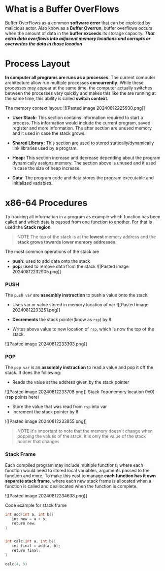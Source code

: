 # What is a Buffer OverFlows

Buffer OverFlows as a common **software error** that can be exploited by malicious actor.
Also know as a **Buffer Overrun**, buffer overflows occurs when the amount of data in the **buffer exceeds** its storage capacity. 
***That extra data overflows into adjacent memory locations and corrupts or overwrites the data in those location***

# Process Layout

**In computer all programs are runs as a processes**. The current computer architecture allow run multiple processes **concurrently**. While these processes may appear at the same time, the computer actually switches between the processes very quickly and makes this like the are running at the same time, this ability is called **switch context**.

The memory context layout:
![[Pasted image 20240812225930.png]]

- **User Stack:** This section contains information required to start a process. This information would include the current program, saved register and more information. The after section are unused memory and it used in case the stack grows.

- **Shared Library:** This section are used to stored statically/dynamically link libraries used by a program. 

- **Heap:** This section increase and decrease depending about the program dynamically assigns memory. The section above is unused and it used in case the size of heap increase.
- **Data:** The program code and data stores the program executable and initialized variables.
# x86-64 Procedures

To tracking all information in a program as example which function has been called and which data is passed from one function to another. For that is used the **Stack region**.

> NOTE
> The top of the stack is at the **lowest** memory address and the **stack grows towards lower memory addresses**.

The most common operations of the stack are 
- **push:** used to add data onto the stack
- **pop:** used to remove data from the stack
![[Pasted image 20240812232905.png]]

### PUSH
The `push var` are **assembly instruction** to push a value onto the stack. 
- Uses var or value stored in memory location of var 
![[Pasted image 20240812233251.png]]

- **Decrements** the stack pointer(know as `rsp`) by 8
- Writes above value to new location of `rsp`, which is now the top of the stack.

![[Pasted image 20240812233303.png]]

### POP
The `pop var` is an **assembly instruction** to read a value and pop it off the stack. It does the following:

- Reads the value at the address given by the stack pointer

![[Pasted image 20240812233708.png]]
Stack Top(memory location 0x0)(**rsp** points here)

- Store the value that was read from `rsp` into var
- Increment the stack pointer by 8

![[Pasted image 20240812233855.png]]

> NOTE
> It's important to note that the memory doesn't change when popping the values of the stack, it is only the value of the stack pointer that changes

### Stack Frame
Each compiled program may include multiple functions, where each function would need to stored local variables, arguments passed to the function and more. To make this east to manage **each function has it own separate stack frame**, where each new stack frame is allocated when a function is called and deallocated when the function is complete.

![[Pasted image 20240812234638.png]]

Code example for stack frame
```c
int add(int a, int b){
   int new = a + b;
   return new;
}


int calc(int a, int b){
   int final = add(a, b);
   return final;
}

calc(4, 5)
```
